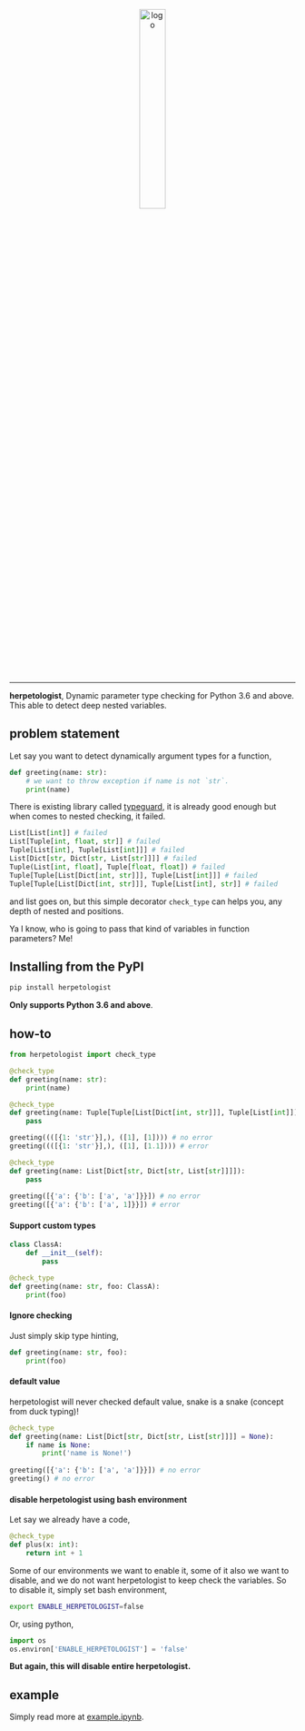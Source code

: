 <p align="center">
    <a href="#readme">
        <img alt="logo" width="30%" src="https://www.wikihow.com/images/thumb/7/7f/Become-a-Herpetologist-Step-1.jpg/aid1401844-v4-728px-Become-a-Herpetologist-Step-1.jpg.webp">
    </a>
</p>

---

**herpetologist**, Dynamic parameter type checking for Python 3.6 and above. This able to detect deep nested variables.

## problem statement

Let say you want to detect dynamically argument types for a function,

```python
def greeting(name: str):
    # we want to throw exception if name is not `str`.
    print(name) 
```

There is existing library called [typeguard](https://typeguard.readthedocs.io/en/latest/#), it is already good enough but when comes to nested checking, it failed.

```python
List[List[int]] # failed
List[Tuple[int, float, str]] # failed
Tuple[List[int], Tuple[List[int]]] # failed
List[Dict[str, Dict[str, List[str]]]] # failed
Tuple(List[int, float], Tuple[float, float]) # failed
Tuple[Tuple[List[Dict[int, str]]], Tuple[List[int]]] # failed
Tuple[Tuple[List[Dict[int, str]]], Tuple[List[int], str]] # failed
```

and list goes on, but this simple decorator `check_type` can helps you, any depth of nested and positions.

Ya I know, who is going to pass that kind of variables in function parameters? Me!

## Installing from the PyPI

```bash
pip install herpetologist
```

**Only supports Python 3.6 and above**.

## how-to

```python
from herpetologist import check_type

@check_type
def greeting(name: str):
    print(name)
```

```python
@check_type
def greeting(name: Tuple[Tuple[List[Dict[int, str]]], Tuple[List[int]]]):
    pass

greeting((([{1: 'str'}],), ([1], [1]))) # no error
greeting((([{1: 'str'}],), ([1], [1.1]))) # error
```

```python
@check_type
def greeting(name: List[Dict[str, Dict[str, List[str]]]]):
    pass
    
greeting([{'a': {'b': ['a', 'a']}}]) # no error
greeting([{'a': {'b': ['a', 1]}}]) # error
```

#### Support custom types

```python
class ClassA:
    def __init__(self):
        pass

@check_type
def greeting(name: str, foo: ClassA):
    print(foo)
```

#### Ignore checking

Just simply skip type hinting,

```python
def greeting(name: str, foo):
    print(foo)
```

#### default value

herpetologist will never checked default value, snake is a snake (concept from duck typing)!

```python
@check_type
def greeting(name: List[Dict[str, Dict[str, List[str]]]] = None):
    if name is None:
        print('name is None!')
    
greeting([{'a': {'b': ['a', 'a']}}]) # no error
greeting() # no error
```

#### disable herpetologist using bash environment

Let say we already have a code,

```python
@check_type
def plus(x: int):
    return int + 1
```

Some of our environments we want to enable it, some of it also we want to disable, and we do not want herpetologist to keep check the variables. So to disable it, simply set bash environment,

```bash
export ENABLE_HERPETOLOGIST=false
```

Or, using python,

```python
import os
os.environ['ENABLE_HERPETOLOGIST'] = 'false'
```

**But again, this will disable entire herpetologist.**

## example

Simply read more at [example.ipynb](example.ipynb).